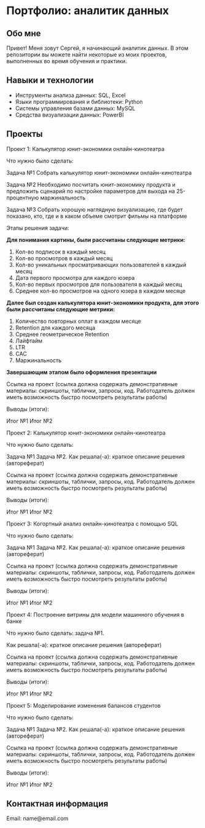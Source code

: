 <h1>Портфолио: аналитик данных</h1>

<h2>Обо мне</h2>
Привет! Меня зовут Сергей, я начинающий аналитик данных. В этом репозитории вы можете найти некоторые из моих проектов, выполненных во время обучения и практики.

<h2>Навыки и технологии</h2>
<ul>
  <li>Инструменты анализа данных: SQL, Excel</li>
<li>Языки программирования и библиотеки: Python</li>
<li>Системы управления базами данных: MySQL</li>
<li>Средства визуализации данных: PowerBI</li>
</ul>

<h2>Проекты</h2>
Проект 1: Калькулятор юнит-экономики онлайн-кинотеатра

Что нужно было сделать:

Задача №1 Собрать калькулятор юнит-экономики онлайн-кинотеатра

Задача №2 Необходимо посчитать юнит-экономику продукта и предложить сценарий по настройке параметров для выхода на 25-процентную маржинальность

Задача №3 Собрать хорошую наглядную визуализацию, где будет показано, кто, где и в каком объеме смотрит фильмы на платформе

Этапы решения задачи: 

**Для понимания картины, были рассчитаны следующие метрики:**

1. Кол-во подписок в каждый месяц       
2. Кол-во просмотров в каждый месяц  
3. Кол-во уникальных просматривающих пользователей в каждый месяц
4. Дата первого просмотра для каждого юзера
5. Кол-во первых просмотров для пользователя в каждый месяц
6. Среднее кол-во просмотров на одного юзера в каждом месяце

**Далее был создан калькулятора юнит-экономики продукта, для этого были рассчитаны следующие метрики:**

1. Количество повторных оплат в каждом месяце
2. Retention для каждого месяца
3. Среднее геометрическое Retention    
4. Лайфтайм       
5. LTR 
6. CAC    
7. Маржинальность

**Завершающим этапом было оформления презентации**

Ссылка на проект (ссылка должна содержать демонстративные материалы: скриншоты, таблички, запросы, код. Работодатель должен иметь возможность быстро посмотреть результаты работы)

Выводы (итоги):

Итог №1
Итог №2

Проект 2: Калькулятор юнит-экономики онлайн-кинотеатра

Что нужно было сделать:

Задача №1
Задача №2.
Как решала(-а): краткое описание решения (автореферат)

Ссылка на проект (ссылка должна содержать демонстративные материалы: скриншоты, таблички, запросы, код. Работодатель должен иметь возможность быстро посмотреть результаты работы)

Выводы (итоги):

Итог №1
Итог №2


Проект 3: Когортный анализ онлайн-кинотеатра с помощью SQL

Что нужно было сделать:

Задача №1
Задача №2.
Как решала(-а): краткое описание решения (автореферат)

Ссылка на проект (ссылка должна содержать демонстративные материалы: скриншоты, таблички, запросы, код. Работодатель должен иметь возможность быстро посмотреть результаты работы)

Выводы (итоги):

Итог №1
Итог №2

Проект 4: Построение витрины для модели машинного обучения в банке

Что нужно было сделать: задача №1.

Как решала(-а): краткое описание решения (автореферат)

Ссылка на проект (ссылка должна содержать демонстративные материалы: скриншоты, таблички, запросы, код. Работодатель должен иметь возможность быстро посмотреть результаты работы)

Выводы (итоги):

Итог №1
Итог №2

Проект 5: Моделирование изменения балансов студентов

Что нужно было сделать:

Задача №1
Задача №2.
Как решала(-а): краткое описание решения (автореферат)

Ссылка на проект (ссылка должна содержать демонстративные материалы: скриншоты, таблички, запросы, код. Работодатель должен иметь возможность быстро посмотреть результаты работы)

Выводы (итоги):

Итог №1
Итог №2

<h2>Контактная информация</h2>
Email: name@email.com
